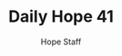 ---
image: /assets/img/daily-hope-default-artwork.png
title: Daily Hope 41
number: 41
categories:
  - Daily Hope
author: Hope Staff
notes: Daily Hope 41
embed: >-
  <iframe style="border-radius:12px" src="https://open.spotify.com/embed/episode/0LDhyWab5BPGSOir8TryjC?utm_source=generator" width="100%" height="352" frameBorder="0" allowfullscreen="" allow="autoplay; clipboard-write; encrypted-media; fullscreen; picture-in-picture" loading="lazy"></iframe>
---